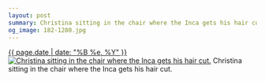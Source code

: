 ```yaml
---
layout: post
summary: Christina sitting in the chair where the Inca gets his hair cut.
og_image: 182-1280.jpg
---
```


<p>
  <time><a href="/182">{{ page.date | date: "%B %e, %Y" }}</a></time>
  <a href="/182"><img src="{{ site.assets_url }}/182-640.jpg" srcset="{{ site.assets_url }}/182-1280.jpg 1280w, {{ site.assets_url }}/182-960.jpg 960w, {{ site.assets_url }}/182-640.jpg 640w, {{ site.assets_url }}/182-320.jpg 320w" sizes="(min-width: 700px) 50vw, calc(100vw - 2rem)" alt="Christina sitting in the chair where the Inca gets his hair cut." /></a>
  <span>Christina sitting in the chair where the Inca gets his hair cut.</span>
</p>
